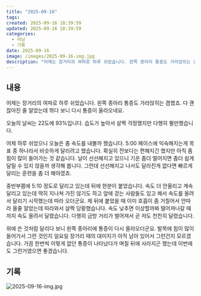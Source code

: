 ```yaml
---
title: "2025-09-16"
tags:
created: 2025-09-16 18:39:59
updated: 2025-09-16 18:39:59
categories:
  - 러닝
  - 기록
date: 2025-09-16
image: /images/2025-09-16-img.jpg
description: "어제는 장거리의 여파로 하루 쉬었습니다. 왼쪽 종아리 통증도 가라앉히는 겸했죠. 다 괜찮아진 줄 알았는데 뛰다 보니 다시 통증이 올라오네요. 오늘의 날씨는 22도에 93%입니다. 습도가 높아서 살짝 걱정했지만 다행히 뛸만했습니다. 어제 하루 쉬었으니 오늘은 좀 속도를 내볼까 했습니다. "
---
```


## 내용

어제는 장거리의 여파로 하루 쉬었습니다. 왼쪽 종아리 통증도 가라앉히는 겸했죠. 다 괜찮아진 줄 알았는데 뛰다 보니 다시 통증이 올라오네요.

오늘의 날씨는 22도에 93%입니다. 습도가 높아서 살짝 걱정했지만 다행히 뛸만했습니다.

어제 하루 쉬었으니 오늘은 좀 속도를 내볼까 했습니다. 5:00 페이스에 익숙해지는게 목표 중 하나라서 비슷하게 달리려고 했습니다. 확실히 전보다는 편해지긴 했지만 아직 좀 힘이 많이 들어가는 것 같습니다. 날이 선선해지고 있으니 기온 좀더 떨어지면 좀더 쉽게 달릴 수 있지 않을까 생각해 봅니다. 그런데 선선해지고 나서도 달라진게 없다면 빠르게 달리는 훈련을 좀 더 해야겠죠.

중반부쯤에 5:10 정도로 달리고 있는데 뒤에 한분이 붙었습니다. 속도 더 안올리고 계속 달리고 있는데 딱히 지나쳐 가진 않기도 하고 앞에 걷는 사람들도 있고 해서 속도를 올려서 달리기 시작했는데 따라 오더군요. 제 뒤에 붙었을 때 이미 호흡이 좀 거칠어서 안따라 올줄 알았는데 따라와서 살짝 당황했습니다. 속도 낮추면 이상할까봐 떨어져나갈 때까지 속도 올려서 달렸습니다. 다행히 금방 거리가 벌어져서 곧 저도 천천히 달렸습니다.

위에 쓴 것처럼 달리다 보니 왼쪽 종아리에 통증이 다시 올라오더군요. 발목에 힘이 많이 들어가서 그런 것인지 일요일 장거리 때의 대미지가 아직 남아 있어서 그런건지 모르겠습니다. 가끔 한번씩 이렇게 없던 통증이 나타났다가 며칠 뒤에 사라지곤 했는데 이번에도 그런거였으면 좋겠습니다.

## 기록

 
 ![2025-09-16-img.jpg](/images/2025-09-16-img.jpg)
